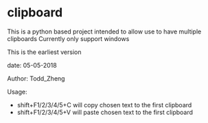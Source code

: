 # clipboard
This is a python based project intended to allow use to have multiple clipboards
Currently only support windows

This is the earliest version

date: 05-05-2018

Author: Todd_Zheng

Usage: 
- shift+F1/2/3/4/5+C will copy chosen text to the first clipboard
- shift+F1/2/3/4/5+V will paste chosen text to the first clipboard
